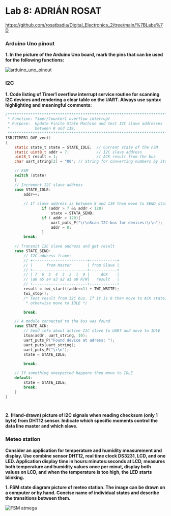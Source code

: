 # Lab 8: ADRIÁN ROSAT

https://github.com/rosatbadia/Digital_Electronics_2/tree/main/%7BLabs%7D

### Arduino Uno pinout

**1. In the picture of the Arduino Uno board, mark the pins that can be used for the following functions:**



  ![arduino_uno_pinout](https://user-images.githubusercontent.com/91876413/141693939-74ed1589-7576-477a-8532-f8d48e5e0408.png)


### I2C

**1. Code listing of Timer1 overflow interrupt service routine for scanning I2C devices and rendering a clear table on the UART. Always use syntax highlighting and meaningful comments:**

```c
/**********************************************************************
 * Function: Timer/Counter1 overflow interrupt
 * Purpose:  Update Finite State Machine and test I2C slave addresses 
 *           between 8 and 119.
 **********************************************************************/
ISR(TIMER1_OVF_vect)
{
    static state_t state = STATE_IDLE;  // Current state of the FSM
    static uint8_t addr = 7;            // I2C slave address
    uint8_t result = 1;                 // ACK result from the bus
    char uart_string[2] = "00"; // String for converting numbers by itoa()

    // FSM
    switch (state)
    {
    // Increment I2C slave address
    case STATE_IDLE:
        addr++;
        
        // If slave address is between 8 and 119 then move to SEND state
                if (addr > 7 && addr < 120)
                    state = STATA_SEND;
                if ( addr > 120){
                    uart_puts_P("\r\nScan I2C-bus for devices:\r\n");
                    addr = 0;
                }
        break;
    
    // Transmit I2C slave address and get result
    case STATE_SEND:
        // I2C address frame:
        // +------------------------+------------+
        // |      from Master       | from Slave |
        // +------------------------+------------+
        // | 7  6  5  4  3  2  1  0 |     ACK    |
        // |a6 a5 a4 a3 a2 a1 a0 R/W|   result   |
        // +------------------------+------------+
        result = twi_start((addr<<1) + TWI_WRITE);
        twi_stop();
        /* Test result from I2C bus. If it is 0 then move to ACK state, 
         * otherwise move to IDLE */

        break;

    // A module connected to the bus was found
    case STATE_ACK:
        // Send info about active I2C slave to UART and move to IDLE
        itoa(addr, uart_string, 10);
        uart_puts_P("Found device at adress: ");
        uart_puts(uart_string);
        uart_puts_P("\r\n");
        state = STATE_IDLE;
        
        break;

    // If something unexpected happens then move to IDLE
    default:
        state = STATE_IDLE;
        break;
    }
}




```

**2. (Hand-drawn) picture of I2C signals when reading checksum (only 1 byte) from DHT12 sensor. Indicate which specific moments control the data line master and which slave.**





### Meteo station

**Consider an application for temperature and humidity measurement and display. Use combine sensor DHT12, real time clock DS3231, LCD, and one LED. Application display time in hours:minutes:seconds at LCD, measures both temperature and humidity values once per minut, display both values on LCD, and when the temperature is too high, the LED starts blinking.**

**1. FSM state diagram picture of meteo station. The image can be drawn on a computer or by hand. Concise name of individual states and describe the transitions between them.**




![FSM atmega](https://user-images.githubusercontent.com/91876413/141817272-0e8519bf-519b-4213-92d9-3fd62be756e5.png)
